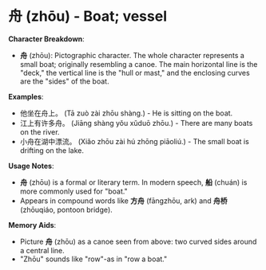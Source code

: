 # **舟 (zhōu) - Boat; vessel**

**Character Breakdown**:  
- **舟** (zhōu): Pictographic character. The whole character represents a small boat; originally resembling a canoe. The main horizontal line is the "deck," the vertical line is the "hull or mast," and the enclosing curves are the "sides" of the boat.

**Examples**:  
- 他坐在舟上。 (Tā zuò zài zhōu shàng.) - He is sitting on the boat.  
- 江上有许多舟。 (Jiāng shàng yǒu xǔduō zhōu.) - There are many boats on the river.  
- 小舟在湖中漂流。 (Xiǎo zhōu zài hú zhōng piāoliú.) - The small boat is drifting on the lake.

**Usage Notes**:  
- **舟** (zhōu) is a formal or literary term. In modern speech, **船** (chuán) is more commonly used for "boat."  
- Appears in compound words like **方舟** (fāngzhōu, ark) and **舟桥** (zhōuqiáo, pontoon bridge).

**Memory Aids**:  
- Picture **舟** (zhōu) as a canoe seen from above: two curved sides around a central line.  
- "Zhōu" sounds like "row"-as in "row a boat."